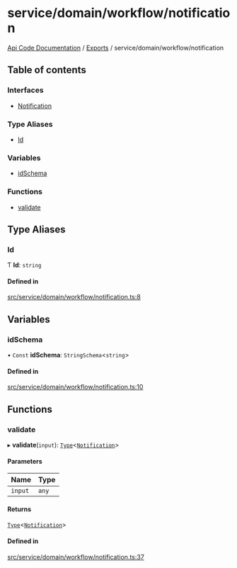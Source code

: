# service/domain/workflow/notification
 
[Api Code Documentation](../README.md) / [Exports](../modules.md) / service/domain/workflow/notification

## Table of contents

### Interfaces

- [Notification](../interfaces/service_domain_workflow_notification.Notification.md)

### Type Aliases

- [Id](service_domain_workflow_notification.md#id)

### Variables

- [idSchema](service_domain_workflow_notification.md#idschema)

### Functions

- [validate](service_domain_workflow_notification.md#validate)

## Type Aliases

### Id

Ƭ **Id**: `string`

#### Defined in

[src/service/domain/workflow/notification.ts:8](https://github.com/openkfw/TruBudget/blob/4d7fd4be/api/src/service/domain/workflow/notification.ts#L8)

## Variables

### idSchema

• `Const` **idSchema**: `StringSchema`<`string`\>

#### Defined in

[src/service/domain/workflow/notification.ts:10](https://github.com/openkfw/TruBudget/blob/4d7fd4be/api/src/service/domain/workflow/notification.ts#L10)

## Functions

### validate

▸ **validate**(`input`): [`Type`](result.md#type)<[`Notification`](../interfaces/service_domain_workflow_notification.Notification.md)\>

#### Parameters

| Name | Type |
| :------ | :------ |
| `input` | `any` |

#### Returns

[`Type`](result.md#type)<[`Notification`](../interfaces/service_domain_workflow_notification.Notification.md)\>

#### Defined in

[src/service/domain/workflow/notification.ts:37](https://github.com/openkfw/TruBudget/blob/4d7fd4be/api/src/service/domain/workflow/notification.ts#L37)

